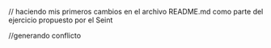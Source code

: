 // haciendo mis primeros cambios en el archivo README.md como parte del ejercicio propuesto por el Seint

//generando conflicto
